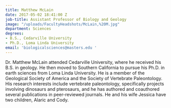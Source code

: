 ```yaml
---
title: Matthew McLain
date: 2017-05-02 18:41:00 Z
job-title: Assistant Professor of Biology and Geology
image: "/uploads/FacultyHeadshots/McLain,%20M.jpg"
department: Sciences
degrees:
- B.S., Cedarville University
- Ph.D., Loma Linda University
email: 'biologicalsciences@masters.edu '
---
```


Dr. Matthew McLain attended Cedarville University, where he received his B.S. in geology. He then moved to Southern California to pursue his Ph.D. in earth sciences from Loma Linda University. He is a member of the Geological Society of America and the Society of Vertebrate Paleontology. His research interests include vertebrate paleontology, specifically projects involving dinosaurs and pterosaurs, and he has authored and coauthored several publications in peer-reviewed journals. He and his wife Jessica have two children, Alaric and Cody.